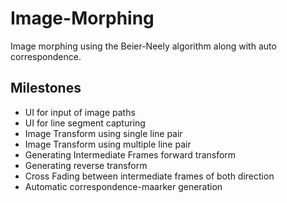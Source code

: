# Image-Morphing
Image morphing using the Beier-Neely algorithm along with auto correspondence.

## Milestones
- UI for input of image paths
- UI for line segment capturing
- Image Transform using single line pair
- Image Transform using multiple line pair
- Generating Intermediate Frames forward transform
- Generating reverse transform
- Cross Fading between intermediate frames of both direction
- Automatic correspondence-maarker generation
